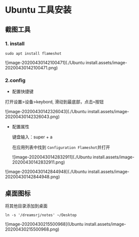 # Ubuntu 工具安装



## 截图工具

### 1. install

```shell
sudo apt install flameshot
```

![image-20200430142100471](./Ubuntu install.assets/image-20200430142100471.png)

### 2.config

- 配置快捷键

打开设置>设备>keybord, 滑动到最底部，点击`+`按钮

![image-20200430142326043](./Ubuntu install.assets/image-20200430142326043.png)

- 配置属性

  键盘输入：super + a

  在应用列表中找到 `Configuration Flameshot`并打开

  ![image-20200430142832911](./Ubuntu install.assets/image-20200430142832911.png)

![image-20200430142844948](./Ubuntu install.assets/image-20200430142844948.png)

## 桌面图标

将其他目录添加到桌面

```shell
ln -s '/dreamsrj/notes' ~/Desktop
```

![image-20200430215500968](Ubuntu install.assets/image-20200430215500968.png)